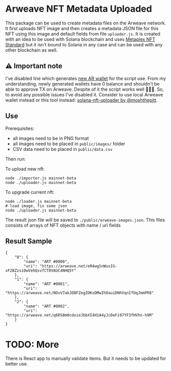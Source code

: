 # Arweave NFT Metadata Uploaded

This package can be used to create metadata files on the Arweave network. It first uploads NFT image and then creates a metadata JSON file for this NFT using this image and default fields from file `uploader.js`.
It is created with an idea to be used with Solana blockchain and uses [Metaplex NFT Standard](https://docs.metaplex.com/nft-standard) but it isn't bound to Solana in any case and can be used with any other blockchain as well.

## ⚠️ Important note

I've disabled line which generates [new AR wallet](https://github.com/thuglabs/arweave-image-uploader/blob/main/uploader.js#L175) for the script use. From my understanding, newly generated wallets have 0 balance and shouldn't be able to approve TX on Arweave. Despite of it the script works well 🤷🏻‍♂️. So, to avoid any possible issues I've disabled it. Consider to use local Arweave wallet instead or this tool instead: [solana-nft-uploader by @moshthepitt](https://github.com/moshthepitt/solana-nft-uploader).

## Use

Prerequisites:

- all images need to be in PNG format
- all images need to be placed in `public/images/` folder
- CSV data need to be placed in `public/data.csv`

Then run:

To upload new nft:
```
node ./importer.js mainnet-beta
node ./uploader.js mainnet-beta
```

To upgrade current nft:
```
node ./loader.js mainnet-beta
# load image, fix some json
node ./uploader.js mainnet-beta
```

The result json file will be saved to `./public/arweave-images.json`. This files consists of arrays of NFT objects with name / uri fields

## Result Sample

```
{
    "0": {
        "name": "ART #0000",
        "uri": "https://arweave.net/eR4wgSnWusIG-xF2BZzsiOwVehQsvfCT8VAUC4NHQ5Y"
    },
    "1": {
        "name": "ART #0001",
        "uri": "https://arweave.net/NOvV7akJDBFZogZOKxDMwIhOauiDNhVqnIfUqJmmPR8"
    },
    "2": {
        "name": "ART #0002",
        "uri": "https://arweave.net/q6RS0m0cdoieJbbXI4H1A4yJcDeFi97YF3fHVhn-h9M"
    }
}
```


# TODO: More

There is React app to manually validate items. But it needs to be updated for better use.
